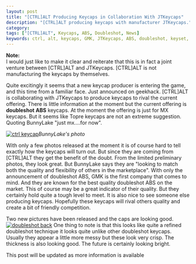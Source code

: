 ```yaml
---
layout: post
title: "[CTRL]ALT Producing Keycaps in Collaboration With JTKeycaps"
description: "[CTRL]ALT producing keycaps with manufacturer JTKeycaps."
category: 
tags: ["[CTRL]ALT", Keycaps, ABS, Doubleshot, News]
keywords: ctrl, alt, keycaps, GMK, JTKeycaps, ABS, doubleshot, keyset, custom , keyboard, keyboards, mechanical,
---
```

**Note:**  
I would just like to make it clear and reiterate that this is in fact a joint venture between [CTRL]ALT and JTKeycaps. [CTRL]ALT is not manufacturing the keycaps by themselves.

Quite excitingly it seems that a new keycap producer is entering the game, and this time from a familiar face. Just announced on geekhack. [CTRL]ALT is collaborating with JTKeycaps to produce keycaps to rival the current offering. There is little information at the moment but the current offering is **doubleshot** **ABS** keycaps. At the moment the offering is just for MX keycaps. But it seems like Topre keycaps are not an extreme suggestion. Quoting BunnyLake "just mx....for now".

[![ctrl keycap](http://i.imgur.com/0OeVdLH.jpg)](https://geekhack.org/index.php?topic=70659.0)*BunnyLake's photo*  

With only a few photos released at the moment it is of course hard to tell exactly how the keycaps will turn out. But since they are coming from [CTRL]ALT they get the benefit of the doubt.   From the limited preliminary photos, they look great. But BunnyLake says they are "looking to match both the quality and flexibility of others in the marketplace". With only the announcement of doubleshot ABS, GMK is the first company that comes to mind. And they are known for the best quality doubleshot ABS on the market. This of course may be a great indicator of their quality. But they certainly hold quite a tough level to meet.
It is also nice to see someone else producing keycaps. Hopefully these keycaps will rival others quality and create a bit of friendly competition. 
 
Two new pictures have been released and the caps are looking good.
[![doubleshot back](http://i.imgur.com/LmcpFLD.jpg)](https://geekhack.org/index.php?topic=70659.msg1709784#msg1709784)
One thing to note is that this looks like quite a refined doubleshot technique it looks quite unlike other doubleshot keycaps. Usually they appear a little more messy but these look very crisp. The thickness is also looking good. The future is certainly looking bright.

This post will be updated as more information is available
